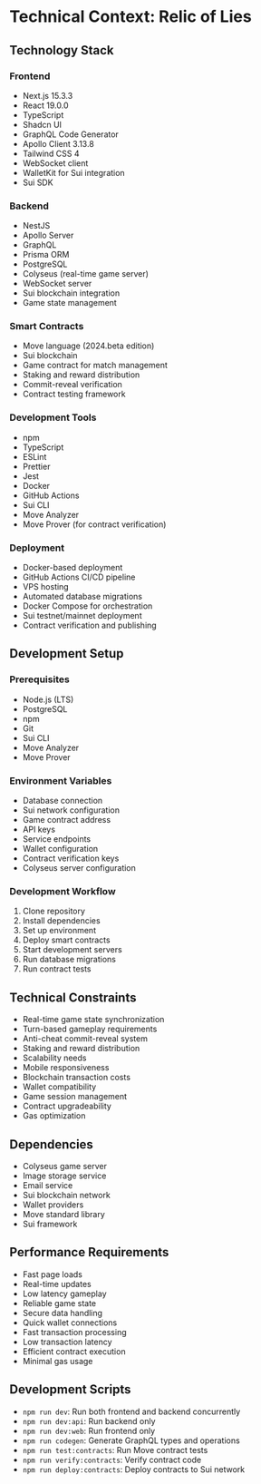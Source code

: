 # Technical Context: Relic of Lies

## Technology Stack

### Frontend
- Next.js 15.3.3
- React 19.0.0
- TypeScript
- Shadcn UI
- GraphQL Code Generator
- Apollo Client 3.13.8
- Tailwind CSS 4
- WebSocket client
- WalletKit for Sui integration
- Sui SDK

### Backend
- NestJS
- Apollo Server
- GraphQL
- Prisma ORM
- PostgreSQL
- Colyseus (real-time game server)
- WebSocket server
- Sui blockchain integration
- Game state management

### Smart Contracts
- Move language (2024.beta edition)
- Sui blockchain
- Game contract for match management
- Staking and reward distribution
- Commit-reveal verification
- Contract testing framework

### Development Tools
- npm
- TypeScript
- ESLint
- Prettier
- Jest
- Docker
- GitHub Actions
- Sui CLI
- Move Analyzer
- Move Prover (for contract verification)

### Deployment
- Docker-based deployment
- GitHub Actions CI/CD pipeline
- VPS hosting
- Automated database migrations
- Docker Compose for orchestration
- Sui testnet/mainnet deployment
- Contract verification and publishing

## Development Setup

### Prerequisites
- Node.js (LTS)
- PostgreSQL
- npm
- Git
- Sui CLI
- Move Analyzer
- Move Prover

### Environment Variables
- Database connection
- Sui network configuration
- Game contract address
- API keys
- Service endpoints
- Wallet configuration
- Contract verification keys
- Colyseus server configuration

### Development Workflow
1. Clone repository
2. Install dependencies
3. Set up environment
4. Deploy smart contracts
5. Start development servers
6. Run database migrations
7. Run contract tests

## Technical Constraints
- Real-time game state synchronization
- Turn-based gameplay requirements
- Anti-cheat commit-reveal system
- Staking and reward distribution
- Scalability needs
- Mobile responsiveness
- Blockchain transaction costs
- Wallet compatibility
- Game session management
- Contract upgradeability
- Gas optimization

## Dependencies
- Colyseus game server
- Image storage service
- Email service
- Sui blockchain network
- Wallet providers
- Move standard library
- Sui framework

## Performance Requirements
- Fast page loads
- Real-time updates
- Low latency gameplay
- Reliable game state
- Secure data handling
- Quick wallet connections
- Fast transaction processing
- Low transaction latency
- Efficient contract execution
- Minimal gas usage

## Development Scripts
- `npm run dev`: Run both frontend and backend concurrently
- `npm run dev:api`: Run backend only
- `npm run dev:web`: Run frontend only
- `npm run codegen`: Generate GraphQL types and operations
- `npm run test:contracts`: Run Move contract tests
- `npm run verify:contracts`: Verify contract code
- `npm run deploy:contracts`: Deploy contracts to Sui network
